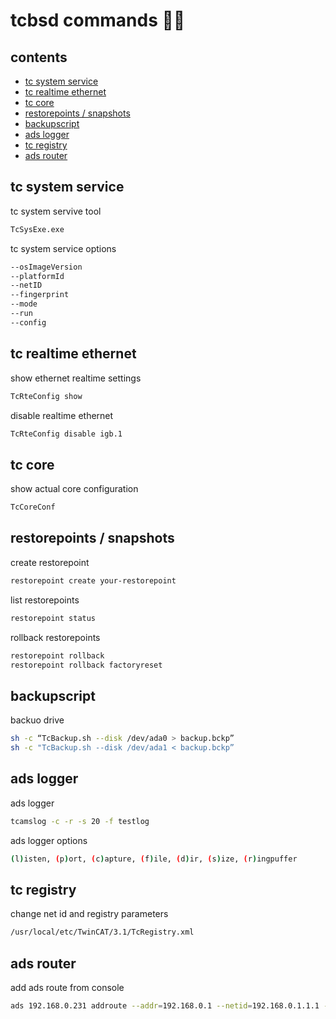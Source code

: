 <!-- omit in toc -->
# tcbsd commands 👨‍🔧

<!-- omit in toc -->
## contents

- [tc system service](#tc-system-service)
- [tc realtime ethernet](#tc-realtime-ethernet)
- [tc core](#tc-core)
- [restorepoints / snapshots](#restorepoints--snapshots)
- [backupscript](#backupscript)
- [ads logger](#ads-logger)
- [tc registry](#tc-registry)
- [ads router](#ads-router)

## tc system service

tc system servive tool

```sh
TcSysExe.exe 
```

tc system service options

```sh
--osImageVersion
--platformId
--netID
--fingerprint
--mode
--run
--config 
```

## tc realtime ethernet

show ethernet realtime settings

```sh
TcRteConfig show
```

disable realtime ethernet

```sh
TcRteConfig disable igb.1
```

## tc core

show actual core configuration

```sh
TcCoreConf
```

## restorepoints / snapshots

create restorepoint

```sh
restorepoint create your-restorepoint
```

list restorepoints

```sh
restorepoint status
```

rollback restorepoints

```sh
restorepoint rollback    
restorepoint rollback factoryreset 
```

## backupscript

backuo drive

```sh
sh -c “TcBackup.sh --disk /dev/ada0 > backup.bckp”
sh -c "TcBackup.sh --disk /dev/ada1 < backup.bckp”
```

## ads logger

ads logger

```sh
tcamslog -c -r -s 20 -f testlog
```

ads logger options

```sh
(l)isten, (p)ort, (c)apture, (f)ile, (d)ir, (s)ize, (r)ingpuffer
```

## tc registry

change net id and registry parameters

```sh
/usr/local/etc/TwinCAT/3.1/TcRegistry.xml
```

## ads router

add ads route from console

```sh
ads 192.168.0.231 addroute --addr=192.168.0.1 --netid=192.168.0.1.1.1 --password=1 --routename =example.beckhoff.com
```
